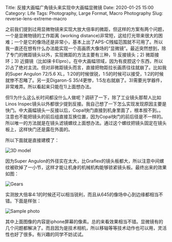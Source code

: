 Title: 反接大画幅广角镜头来实现中大画幅显微镜
Date: 2020-01-25 15:00
Category: Life
Tags: Photography, Large Format, Macro Photography
Slug: reverse-lens-extreme-macro

之前我们提到过用显微物镜来实现大放大倍率的微距，但这样的方案有两个问题，一个是显微物镜的工作距离 (working distance)非常短，这给打光带来很大的困难；一个是它的像场还是非常小，基本上出了APS-C残幅范围就不可用了。所以我一直还在想有什么办法能实现一个高画质大像场的“显微镜”。最近突然想到，除了专门的微距镜头以外，实现微距的方法主要有三种，1) 反接镜头；2) 微距接环；3) 近摄镜（比如徕卡Elpro）。在中大画幅领域，因为有皮腔这个东西，所以2)占了绝对主流。但对非微距镜头而言，直接把物距拉长画质往往就崩了。比如我的Super Angulon 72/5.6 XL，1:20的时候很锐，1:5的时候可以接受，1:2的时候就惨不忍睹了。另一支Digaron-S 35/4更惨，1:5左右就崩了。3)需要光学器件，非常难弄。所以看起来只能在1)上面想办法。

但1)为什么这么长时间都没什么人做呢？调研了一下，除了工业镜头那帮人比如Linos Inspec镜头以外都很少提到反接。我自己想了一下怎么实现发现原因主要是快门。中大画幅镜头一反接以后，Copal快门直接到机身里面了，根本按不到。。注意也不能把镜头的前后组直接互换位置，因为Copal快门的前后径是不一样的。所以唯一的方法就是在镜头滤镜螺纹上面想办法。通过这个螺纹把镜头固定在镜头板上，这样快门还是露在外面的。

所以下面就是直接建模了：

![3D model](/images/reverse-lens-3d.png)

因为Super Angulon的外径实在太大，比Graflex的镜头板都大，所以注意中间螺纹被砍掉了一小节，这样才能让机身的机械机构能够锁紧镜头板。最终出来的效果如图：

![Gears](/images/reverse-lens-gear.jpg)

实测放大倍率4:1的时候还可以相当锐利，而且从645的像场中心到边缘都相当不错。下面是样张：

![Sample photo](/images/reverse-lens-sample.jpg)

其中上面图像的内容是iphone屏幕的像素。总的来看效果相当不错。显微镜有的几个问题都解决了。而且因为是技术相机，所以移轴等等技术动作也可以用，灵活性也好了很多。有兴趣的同学不妨试试。
